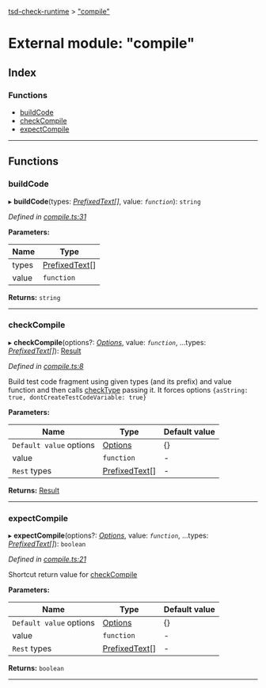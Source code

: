 [tsd-check-runtime](../README.md) > ["compile"](../modules/_compile_.md)

# External module: "compile"

## Index

### Functions

* [buildCode](_compile_.md#buildcode)
* [checkCompile](_compile_.md#checkcompile)
* [expectCompile](_compile_.md#expectcompile)

---

## Functions

<a id="buildcode"></a>

###  buildCode

▸ **buildCode**(types: *[PrefixedText](../interfaces/_types_.prefixedtext.md)[]*, value: *`function`*): `string`

*Defined in [compile.ts:31](https://github.com/cancerberoSgx/tsd-check-runtime/blob/1e47935/src/compile.ts#L31)*

**Parameters:**

| Name | Type |
| ------ | ------ |
| types | [PrefixedText](../interfaces/_types_.prefixedtext.md)[] |
| value | `function` |

**Returns:** `string`

___
<a id="checkcompile"></a>

###  checkCompile

▸ **checkCompile**(options?: *[Options](../interfaces/_types_.options.md)*, value: *`function`*, ...types: *[PrefixedText](../interfaces/_types_.prefixedtext.md)[]*): [Result](../interfaces/_types_.result.md)

*Defined in [compile.ts:8](https://github.com/cancerberoSgx/tsd-check-runtime/blob/1e47935/src/compile.ts#L8)*

Build test code fragment using given types (and its prefix) and value function and then calls [checkType](_checktype_.md#checktype) passing it. It forces options `{asString: true, dontCreateTestCodeVariable: true}`

**Parameters:**

| Name | Type | Default value |
| ------ | ------ | ------ |
| `Default value` options | [Options](../interfaces/_types_.options.md) |  {} |
| value | `function` | - |
| `Rest` types | [PrefixedText](../interfaces/_types_.prefixedtext.md)[] | - |

**Returns:** [Result](../interfaces/_types_.result.md)

___
<a id="expectcompile"></a>

###  expectCompile

▸ **expectCompile**(options?: *[Options](../interfaces/_types_.options.md)*, value: *`function`*, ...types: *[PrefixedText](../interfaces/_types_.prefixedtext.md)[]*): `boolean`

*Defined in [compile.ts:21](https://github.com/cancerberoSgx/tsd-check-runtime/blob/1e47935/src/compile.ts#L21)*

Shortcut return value for [checkCompile](_compile_.md#checkcompile)

**Parameters:**

| Name | Type | Default value |
| ------ | ------ | ------ |
| `Default value` options | [Options](../interfaces/_types_.options.md) |  {} |
| value | `function` | - |
| `Rest` types | [PrefixedText](../interfaces/_types_.prefixedtext.md)[] | - |

**Returns:** `boolean`

___

